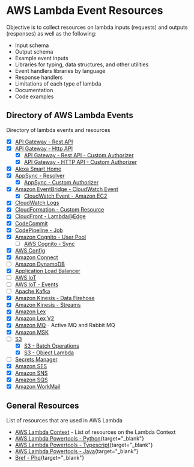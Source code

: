 # AWS Lambda Event Resources

Objective is to collect resources on lambda inputs (requests) and outputs (responses) as well as the following:

- Input schema
- Output schema
- Example event inputs
- Libraries for typing, data structures, and other utilities
- Event handlers libraries by language
- Response handlers
- Limitations of each type of lambda
- Documentation
- Code examples

## Directory of AWS Lambda Events

Directory of lambda events and resources

- [x] [API Gateway - Rest API](./api-rest.md)
- [X] [API Gateway - Http API](./api-http-api.md)
    - [X] [API Gateway - Rest API - Custom Authorizer](./api-customer-authorizer-rest.md)
    - [X] [API Gateway - HTTP API - Custom Authorizer](./api-customer-authorizer-http.md)
- [X] [Alexa Smart Home](./alex-smart-home.md)
- [X] [AppSync - Resolver](./appsync-resolver.md)
    - [X] [AppSync - Custom Authorizer](./appsync-authorizer.md)
- [X] [Amazon EventBridge - CloudWatch Event](./event-bridge.md)
    - [X] [CloudWatch Event - Amazon EC2](./event-bridge.md#ec2-instance-state-change-event)
- [X] [CloudWatch Logs](./cloudwatch-logs.md)
- [X] [CloudFormation - Custom Resource](./cloudformation.md)
- [X] [CloudFront - Lambda@Edge](./cloudfront-lambda-edge.md)
- [X] [CodeCommit](./code-commit.md)
- [X] [CodePipeline - Job](./code-pipeline-job.md)
- [X] [Amazon Cognito - User Pool](./cognito-user-pool.md)
    - [ ] [AWS Cognito - Sync](./cognito-sync.md)
- [X] [AWS Config](./config.md)
- [X] [Amazon Connect](./connect.md)
- [ ] [Amazon DynamoDB](./dynamodb.md)
- [X] [Application Load Balancer](./alb.md)
- [ ] [AWS IoT](./iot.md)
- [ ] [AWS IoT - Events](./iot-events.md)
- [ ] [Apache Kafka](./apache-kafka.md)
- [X] [Amazon Kinesis - Data Firehose](./kinesis-firehose.md)
- [X] [Amazon Kinesis - Streams](./kinesis-streams.md)
- [X] [Amazon Lex](./lex.md)
- [X] [Amazon Lex V2](./lex-v2.md)
- [X] [Amazon MQ](./mq.md) - Active MQ and Rabbit MQ
- [X] [Amazon MSK](./amazon-msk.md)
- [ ] [S3](./s3.md)
    - [X] [S3 - Batch Operations](./s3-batch.md)
    - [X] [S3 - Object Lambda](./s3-object-lambda.md)
- [ ] [Secrets Manager](./secrets-manager.md)
- [X] [Amazon SES](./ses.md)
- [X] [Amazon SNS](./sns.md)
- [X] [Amazon SQS](./sqs.md)
- [X] [Amazon WorkMail](./work-mail.md)

## General Resources

List of resources that are used in AWS Lambda

- [AWS Lambda Context](./lambda-context.md) - List of resources on the Lambda Context
- [AWS Lambda Powertools - Python](https://awslabs.github.io/aws-lambda-powertools-python/latest/){target="_blank"}
- [AWS Lambda Powertools - Typescript](https://awslabs.github.io/aws-lambda-powertools-typescript/latest/){target="_blank"}
- [AWS Lambda Powertools - Java](https://awslabs.github.io/aws-lambda-powertools-java/){target="_blank"}
- [Bref - Php](https://bref.sh/){target="_blank"}
